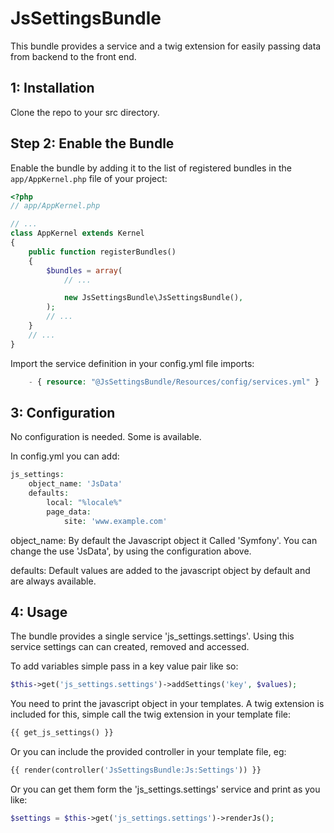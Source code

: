 # JsSettingsBundle

This bundle provides a service and a twig extension for easily passing data from backend to the front end.

1: Installation
---------------------------

Clone the repo to your src directory.

Step 2: Enable the Bundle
-------------------------

Enable the bundle by adding it to the list of registered bundles
in the `app/AppKernel.php` file of your project:

```php
<?php
// app/AppKernel.php

// ...
class AppKernel extends Kernel
{
    public function registerBundles()
    {
        $bundles = array(
            // ...

            new JsSettingsBundle\JsSettingsBundle(),
        );
        // ...
    }
    // ...
}
```

Import the service definition in your config.yml file
imports:
```php
    - { resource: "@JsSettingsBundle/Resources/config/services.yml" }
```

3: Configuration
---------------------------

No configuration is needed. Some is available.

In config.yml you can add:
```php
js_settings:
    object_name: 'JsData'
    defaults:
        local: "%locale%"
        page_data:
            site: 'www.example.com'
```

object_name: By default the Javascript object it Called 'Symfony'. You can change the use 'JsData', by using the configuration above.

defaults: Default values are added to the javascript object by default and are always available. 

4: Usage
---------------------------

The bundle provides a single service 'js_settings.settings'. Using this service settings can can created, removed and accessed.

To add variables simple pass in a key value pair like so:
```php
$this->get('js_settings.settings')->addSettings('key', $values);
```

You need to print the javascript object in your templates. A twig extension is included for this, simple call the twig extension in your template file:
```php
{{ get_js_settings() }}
```

Or you can include the provided controller in your template file, eg:
```php
{{ render(controller('JsSettingsBundle:Js:Settings')) }}
```

Or you can get them form the 'js_settings.settings' service and print as you like:

```php
$settings = $this->get('js_settings.settings')->renderJs();
```

 